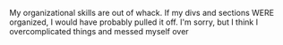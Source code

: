 My organizational skills are out of whack. If my divs and sections WERE organized, I would have probably pulled it off. I'm sorry, but I think I overcomplicated things and messed myself over
